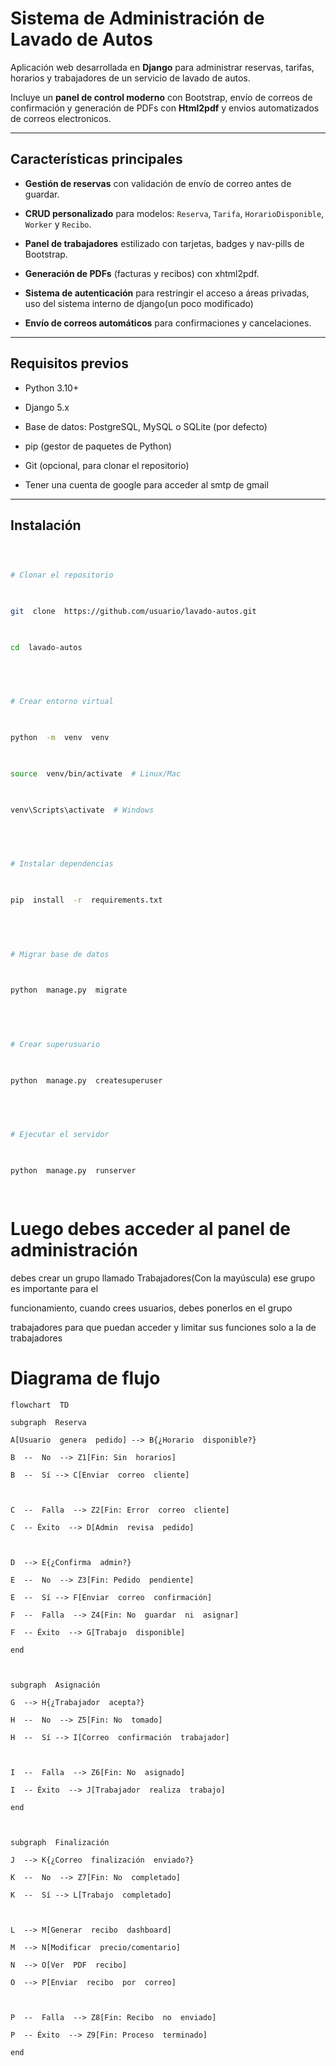 
  

# Sistema de Administración de Lavado de Autos

  

  

Aplicación web desarrollada en **Django** para administrar reservas, tarifas, horarios y trabajadores de un servicio de lavado de autos.

  

Incluye un **panel de control moderno** con Bootstrap, envío de correos de confirmación y generación de PDFs con **Html2pdf** y envios automatizados de correos electronicos.

  

  

---

  

  

## Características principales

  

-  **Gestión de reservas** con validación de envío de correo antes de guardar.

  

-  **CRUD personalizado** para modelos: `Reserva`, `Tarifa`, `HorarioDisponible`, `Worker` y `Recibo`.

  

-  **Panel de trabajadores** estilizado con tarjetas, badges y nav-pills de Bootstrap.

  

-  **Generación de PDFs** (facturas y recibos) con xhtml2pdf.

  

-  **Sistema de autenticación** para restringir el acceso a áreas privadas, uso del sistema interno de django(un poco modificado)

  

-  **Envío de correos automáticos** para confirmaciones y cancelaciones.

  

  

---

  

  

## Requisitos previos

  

- Python 3.10+

  

- Django 5.x

  

- Base de datos: PostgreSQL, MySQL o SQLite (por defecto)

  

- pip (gestor de paquetes de Python)

  

- Git (opcional, para clonar el repositorio)

- Tener una cuenta de google para acceder al smtp de gmail

  

  

---

  

  

## Instalación

  

  

```bash

  

# Clonar el repositorio

  

git  clone  https://github.com/usuario/lavado-autos.git

  

cd  lavado-autos

  

  

# Crear entorno virtual

  

python  -m  venv  venv

  

source  venv/bin/activate  # Linux/Mac

  

venv\Scripts\activate  # Windows

  

  

# Instalar dependencias

  

pip  install  -r  requirements.txt

  

  

# Migrar base de datos

  

python  manage.py  migrate

  

  

# Crear superusuario

  

python  manage.py  createsuperuser

  

  

# Ejecutar el servidor

  

python  manage.py  runserver

  


```
# Luego debes acceder al panel de administración

debes  crear  un  grupo  llamado  Trabajadores(Con  la  mayúscula) ese  grupo  es  importante  para  el

funcionamiento,  cuando  crees  usuarios,  debes  ponerlos  en  el  grupo

trabajadores  para  que  puedan  acceder  y  limitar  sus  funciones  solo  a  la  de  trabajadores

# Diagrama de flujo
```mermaid
flowchart  TD

subgraph  Reserva

A[Usuario  genera  pedido] --> B{¿Horario  disponible?}

B  --  No  --> Z1[Fin: Sin  horarios]

B  --  Sí --> C[Enviar  correo  cliente]

  

C  --  Falla  --> Z2[Fin: Error  correo  cliente]

C  -- Éxito  --> D[Admin  revisa  pedido]

  

D  --> E{¿Confirma  admin?}

E  --  No  --> Z3[Fin: Pedido  pendiente]

E  --  Sí --> F[Enviar  correo  confirmación]

F  --  Falla  --> Z4[Fin: No  guardar  ni  asignar]

F  -- Éxito  --> G[Trabajo  disponible]

end

  

subgraph  Asignación

G  --> H{¿Trabajador  acepta?}

H  --  No  --> Z5[Fin: No  tomado]

H  --  Sí --> I[Correo  confirmación  trabajador]

  

I  --  Falla  --> Z6[Fin: No  asignado]

I  -- Éxito  --> J[Trabajador  realiza  trabajo]

end

  

subgraph  Finalización

J  --> K{¿Correo  finalización  enviado?}

K  --  No  --> Z7[Fin: No  completado]

K  --  Sí --> L[Trabajo  completado]

  

L  --> M[Generar  recibo  dashboard]

M  --> N[Modificar  precio/comentario]

N  --> O[Ver  PDF  recibo]

O  --> P[Enviar  recibo  por  correo]

  

P  --  Falla  --> Z8[Fin: Recibo  no  enviado]

P  -- Éxito  --> Z9[Fin: Proceso  terminado]

end
```